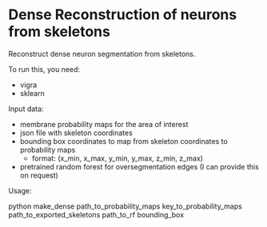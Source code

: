 # Dense Reconstruction of neurons from skeletons

Reconstruct dense neuron segmentation from skeletons.

To run this, you need: 

- vigra
- sklearn

Input data:

- membrane probability maps for the area of interest
- json file with skeleton coordinates
- bounding box coordinates to map from skeleton coordinates to probability maps
    - format: (x_min, x_max, y_min, y_max, z_min, z_max)
- pretrained random forest for oversegmentation edges (I can provide this on request)

Usage:

python make_dense path_to_probability_maps key_to_probability_maps path_to_exported_skeletons
path_to_rf bounding_box
